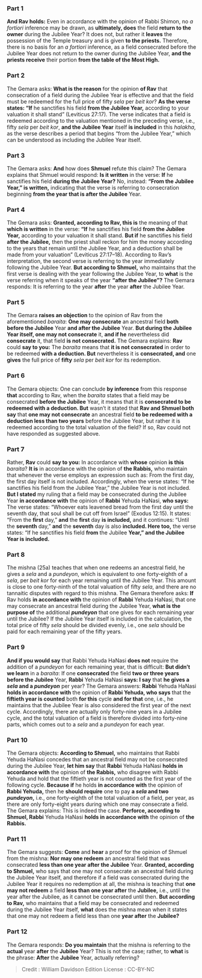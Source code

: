 
### Part 1
<b>And Rav holds:</b> Even in accordance with the opinion of Rabbi Shimon, no <i>a fortiori</i> inference may be drawn, as <b>ultimately, does</b> the field <b>return to the owner</b> during the Jubilee Year? It does not, but rather it <b>leaves</b> the possession of the Temple treasury and is given <b>to the priests.</b> Therefore, there is no basis for an <i>a fortiori</i> inference, as a field consecrated before the Jubilee Year does not return to the owner during the Jubilee Year, <b>and the priests receive</b> their portion <b>from the table of the Most High.</b>

### Part 2
The Gemara asks: <b>What is the reason</b> for the opinion <b>of Rav</b> that consecration of a field during the Jubilee Year is effective and that the field must be redeemed for the full price of fifty <i>sela</i> per <i>beit kor</i>? <b>As the verse states: “If</b> he sanctifies his field <b>from the Jubilee Year,</b> according to your valuation it shall stand” (Leviticus 27:17). The verse indicates that a field is redeemed according to the valuation mentioned in the preceding verse, i.e., fifty <i>sela</i> per <i>beit kor</i>, <b>and the Jubilee Year</b> itself <b>is included</b> in this <i>halakha</i>, as the verse describes a period that begins “from the Jubilee Year,” which can be understood as including the Jubilee Year itself.

### Part 3
The Gemara asks: <b>And</b> how does <b>Shmuel</b> refute this claim? The Gemara explains that Shmuel would respond: <b>Is it written</b> in the verse: <b>If</b> he sanctifies his field <b>during the Jubilee Year?</b> No, instead: <b>“From the Jubilee Year,” is written,</b> indicating that the verse is referring to consecration beginning <b>from the year that is after the Jubilee</b> Year.

### Part 4
The Gemara asks: <b>Granted, according to Rav, this is</b> the meaning of that <b>which is written</b> in the verse: <b>“If</b> he sanctifies his field <b>from the Jubilee Year,</b> according to your valuation it shall stand. <b>But if</b> he sanctifies his field <b>after the Jubilee,</b> then the priest shall reckon for him the money according to the years that remain until the Jubilee Year, and a deduction shall be made from your valuation” (Leviticus 27:17–18). According to Rav’s interpretation, the second verse is referring to the year immediately following the Jubilee Year. <b>But according to Shmuel,</b> who maintains that the first verse is dealing with the year following the Jubilee Year, to <b>what</b> is the verse referring when it speaks of the year <b>“after the Jubilee”?</b> The Gemara responds: It is referring to the year <b>after</b> the year <b>after</b> the Jubilee Year.

### Part 5
The Gemara <b>raises an objection</b> to the opinion of Rav from the aforementioned <i>baraita</i>: <b>One may consecrate</b> an ancestral field <b>both before the Jubilee</b> Year <b>and after the Jubilee</b> Year. <b>But during the Jubilee Year itself, one may not consecrate</b> it, <b>and if he</b> nevertheless did <b>consecrate</b> it, that field <b>is not consecrated.</b> The Gemara explains: <b>Rav</b> could <b>say to you:</b> The <i>baraita</i> means that <b>it is not consecrated</b> in order to be redeemed <b>with a deduction. But</b> nevertheless it is <b>consecrated, and</b> one <b>gives</b> the full price of <b>fifty</b> <i>sela</i> per <i>beit kor</i> for its redemption.

### Part 6
The Gemara objects: One can conclude <b>by inference</b> from this response <b>that</b> according to Rav, when the <i>baraita</i> states that a field may be consecrated <b>before the Jubilee</b> Year, it means that it is <b>consecrated to be redeemed with a deduction. But</b> wasn’t it stated that <b>Rav and Shmuel both say</b> that <b>one may not consecrate</b> an ancestral field <b>to be redeemed with a deduction less than two years</b> before the Jubilee Year, but rather it is redeemed according to the total valuation of the field? If so, Rav could not have responded as suggested above.

### Part 7
Rather, <b>Rav</b> could <b>say to you:</b> In accordance with <b>whose</b> opinion <b>is this</b> <i>baraita</i>? <b>It is</b> in accordance with the opinion of <b>the Rabbis,</b> who maintain that whenever the verse employs an expression such as: From the first day, the first day itself is not included. Accordingly, when the verse states: “If he sanctifies his field from the Jubilee Year,” the Jubilee Year is not included. <b>But I stated</b> my ruling that a field may be consecrated during the Jubilee Year <b>in accordance with</b> the opinion of <b>Rabbi</b> Yehuda HaNasi, <b>who says:</b> The verse states: “Whoever eats leavened bread from the first day until the seventh day, that soul shall be cut off from Israel” (Exodus 12:15). It states: “From the <b>first</b> day,” <b>and</b> the <b>first</b> day <b>is included,</b> and it continues: “Until the <b>seventh</b> day,” <b>and</b> the <b>seventh</b> day is also <b>included. Here too,</b> the verse states: “If he sanctifies his field <b>from</b> the Jubilee <b>Year,” and the Jubilee Year is included.</b>

### Part 8
The mishna (25a) teaches that when one redeems an ancestral field, he gives a <i>sela</i> and a <i>pundeyon</i>, which is equivalent to one forty-eighth of a <i>sela</i>, per <i>beit kor</i> for each year remaining until the Jubilee Year. This amount is close to one forty-ninth of the total valuation of fifty <i>sela</i>, and there are no tannaitic disputes with regard to this mishna. The Gemara therefore asks: <b>If</b> Rav holds <b>in accordance with</b> the opinion of <b>Rabbi</b> Yehuda HaNasi, that one may consecrate an ancestral field during the Jubilee Year, <b>what is the purpose of</b> the additional <b><i>pundeyon</i></b> that one gives for each remaining year until the Jubilee? If the Jubilee Year itself is included in the calculation, the total price of fifty <i>sela</i> should be divided evenly, i.e., one <i>sela</i> should be paid for each remaining year of the fifty years.

### Part 9
<b>And if you would say</b> that Rabbi Yehuda HaNasi <b>does not</b> require the addition of a <i>pundeyon</i> for each remaining year, that is difficult: <b>But didn’t we learn</b> in a <i>baraita</i>: If one <b>consecrated</b> the field <b>two or three years before the Jubilee</b> Year, <b>Rabbi</b> Yehuda HaNasi <b>says: I say</b> that <b>he gives a <i>sela</i> and a <i>pundeyon</i></b> per year? The Gemara answers: <b>Rabbi</b> Yehuda HaNasi <b>holds in accordance with</b> the opinion of <b>Rabbi Yehuda, who says</b> that the <b>fiftieth year is counted</b> both <b>for this</b> cycle <b>and for that</b> one, i.e., he maintains that the Jubilee Year is also considered the first year of the next cycle. Accordingly, there are actually only forty-nine years in a Jubilee cycle, and the total valuation of a field is therefore divided into forty-nine parts, which comes out to a <i>sela</i> and a <i>pundeyon</i> for each year.

### Part 10
The Gemara objects: <b>According to Shmuel,</b> who maintains that Rabbi Yehuda HaNasi concedes that an ancestral field may not be consecrated during the Jubilee Year, <b>let him say</b> that <b>Rabbi</b> Yehuda HaNasi <b>holds in accordance with</b> the opinion of <b>the Rabbis,</b> who disagree with Rabbi Yehuda and hold that the fiftieth year is not counted as the first year of the following cycle. <b>Because if</b> he holds <b>in accordance with</b> the opinion of <b>Rabbi Yehuda,</b> then he <b>should require</b> one to pay <b>a <i>sela</i> and two <i>pundeyon</i>,</b> i.e., one forty-eighth of the total valuation of a field, per year, as there are only forty-eight years during which one may consecrate a field. The Gemara explains: This is indeed the case. <b>Perforce, according to Shmuel, Rabbi</b> Yehuda HaNasi <b>holds in accordance with</b> the opinion of <b>the Rabbis.</b>

### Part 11
The Gemara suggests: <b>Come</b> and <b>hear</b> a proof for the opinion of Shmuel from the mishna: <b>Nor may one redeem</b> an ancestral field that was consecrated <b>less than one year after the Jubilee</b> Year. <b>Granted, according to Shmuel,</b> who says that one may not consecrate an ancestral field during the Jubilee Year itself, and therefore if a field was consecrated during the Jubilee Year it requires no redemption at all, the mishna is teaching that <b>one may not redeem</b> a field <b>less than one year after</b> the <b>Jubilee,</b> i.e., until the year after the Jubilee, as it cannot be consecrated until then. <b>But according to Rav,</b> who maintains that a field may be consecrated and redeemed during the Jubilee Year itself, <b>what</b> does the mishna mean when it states that one may not redeem a field less than one <b>year after</b> the <b>Jubilee?</b>

### Part 12
The Gemara responds: <b>Do you maintain</b> that the mishna is referring to the <b>actual</b> year <b>after</b> the <b>Jubilee</b> Year? This is not the case; rather, to <b>what</b> is the phrase: <b>After</b> the <b>Jubilee</b> Year, actually referring?

>Credit : William Davidson Edition
>License : CC-BY-NC